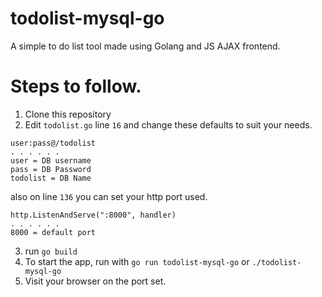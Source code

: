 # todolist-mysql-go
 A simple to do list tool made using Golang and JS AJAX frontend.

# Steps to follow.
1. Clone this repository
2. Edit `todolist.go` line `16` and change these defaults to suit your needs. 
```
user:pass@/todolist
. . . . . . 
user = DB username
pass = DB Password
todolist = DB Name

``````
also on line `136` you can set your http port used.
```
http.ListenAndServe(":8000", handler)
. . . . . . 
8000 = default port
```
3. run `go build`
4. To start the app, run with `go run todolist-mysql-go` or `./todolist-mysql-go`
5. Visit your browser on the port set.